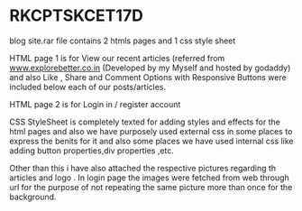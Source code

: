 # RKCPTSKCET17D

blog site.rar file contains 2 htmls pages and 1 css style sheet
 
HTML page 1 is for View our recent articles (referred from www.explorebetter.co.in (Developed by my Myself and hosted by godaddy) and also Like , Share and Comment Options with Responsive Buttons were included below each of our posts/articles.

HTML page 2 is for Login in / register account 

CSS StyleSheet is completely texted for adding styles and effects for the html pages and also we have purposely used external css in some places to express the benits for it and also some places we have used internal css like adding button properties,div properties ,etc.

Other than this i have also attached the respective pictures regarding th articles and logo . In login page the images were fetched from web through url for the purpose of not repeating the same picture more than once for the background.

